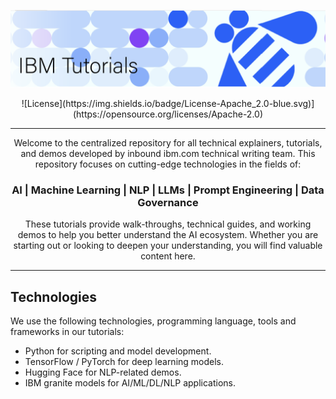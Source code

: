 ![IBM Tutorials Logo](./images/tutorialslogo.png)
<div align = 'center'>
<p align = 'center'>![License](https://img.shields.io/badge/License-Apache_2.0-blue.svg)](https://opensource.org/licenses/Apache-2.0)</p>
<hr noshade>
<p>Welcome to the centralized repository for all technical explainers, tutorials, and demos developed by inbound ibm.com technical writing team. This repository focuses on cutting-edge technologies in the fields of:</p>

<h3> AI | Machine Learning | NLP | LLMs | Prompt Engineering | Data Governance </h3>

<!-- EDIT SCOPE: Team can add the related fiels in this list -->

<p>These tutorials provide walk-throughs, technical guides, and working demos to help you better understand the AI ecosystem. Whether you are starting out or looking to deepen your understanding, you will find valuable content here.</p>
</div>
<hr noshade>

<h2>Technologies</h2>

<!-- EDIT SCOPE: Team can add the related fiels in this list -->

<p>We use the following technologies, programming language, tools and frameworks in our tutorials:</p>

<ul>
  <li>Python for scripting and model development.</li>
  <li>TensorFlow / PyTorch for deep learning models.</li>
  <li>Hugging Face for NLP-related demos.</li>
  <li>IBM granite models for AI/ML/DL/NLP applications.</li>
</ul>


<!-- EDIT SCOPE: Team can add the related fiels in this list -->

<!-- ><h2>Repository Structure</h2>

<p>Coming Soon!</p>

<h2>License</h2>

<p>The license details of this repository will be updated soon.</p>


<h2>Contact the team</h2>

<p>For any questions or discussions, feel free to reach out to us.</p> -->



<!--- JJ made a comment here --!>


